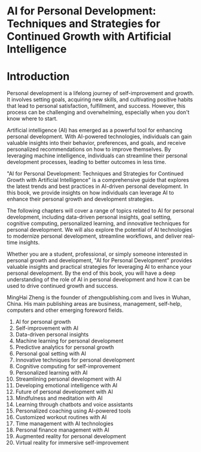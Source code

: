 # AI for Personal Development: Techniques and Strategies for Continued Growth with Artificial Intelligence

# Introduction

Personal development is a lifelong journey of self-improvement and growth. It involves setting goals, acquiring new skills, and cultivating positive habits that lead to personal satisfaction, fulfillment, and success. However, this process can be challenging and overwhelming, especially when you don't know where to start.

Artificial intelligence (AI) has emerged as a powerful tool for enhancing personal development. With AI-powered technologies, individuals can gain valuable insights into their behavior, preferences, and goals, and receive personalized recommendations on how to improve themselves. By leveraging machine intelligence, individuals can streamline their personal development processes, leading to better outcomes in less time.

"AI for Personal Development: Techniques and Strategies for Continued Growth with Artificial Intelligence" is a comprehensive guide that explores the latest trends and best practices in AI-driven personal development. In this book, we provide insights on how individuals can leverage AI to enhance their personal growth and development strategies.

The following chapters will cover a range of topics related to AI for personal development, including data-driven personal insights, goal setting, cognitive computing, personalized learning, and innovative techniques for personal development. We will also explore the potential of AI technologies to modernize personal development, streamline workflows, and deliver real-time insights.

Whether you are a student, professional, or simply someone interested in personal growth and development, "AI for Personal Development" provides valuable insights and practical strategies for leveraging AI to enhance your personal development. By the end of this book, you will have a deep understanding of the role of AI in personal development and how it can be used to drive continued growth and success.

MingHai Zheng is the founder of zhengpublishing.com and lives in Wuhan, China. His main publishing areas are business, management, self-help, computers and other emerging foreword fields.



1. AI for personal growth
2. Self-improvement with AI
3. Data-driven personal insights
4. Machine learning for personal development
5. Predictive analytics for personal growth
6. Personal goal setting with AI
7. Innovative techniques for personal development
8. Cognitive computing for self-improvement
9. Personalized learning with AI
10. Streamlining personal development with AI
11. Developing emotional intelligence with AI
12. Future of personal development with AI
13. Mindfulness and meditation with AI
14. Learning through chatbots and voice assistants
15. Personalized coaching using AI-powered tools
16. Customized workout routines with AI
17. Time management with AI technologies
18. Personal finance management with AI
19. Augmented reality for personal development
20. Virtual reality for immersive self-improvement

